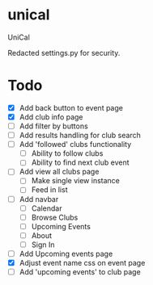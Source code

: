 # unical
UniCal


Redacted settings.py for security. 


# Todo

- [X] Add back button to event page
- [X] Add club info page
- [ ] Add filter by buttons
- [ ] Add results handling for club search
- [ ] Add 'followed' clubs functionality
	- [ ] Ability to follow clubs
	- [ ] Ability to find next club event
- [ ] Add view all clubs page
	- [ ] Make single view instance
	- [ ] Feed in list
- [ ] Add navbar
	- [ ] Calendar
	- [ ] Browse Clubs
	- [ ] Upcoming Events
	- [ ] About
	- [ ] Sign In
- [ ] Add Upcoming events page
- [X] Adjust event name css on event page
- [ ] Add 'upcoming events' to club page
